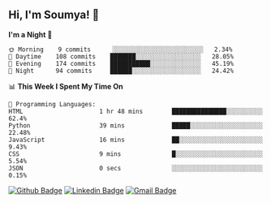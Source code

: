 ## Hi, I'm Soumya! 👋

<!--START_SECTION:waka-->
**I'm a Night 🦉** 

```text
🌞 Morning    9 commits      ░░░░░░░░░░░░░░░░░░░░░░░░░   2.34% 
🌆 Daytime    108 commits    ███████░░░░░░░░░░░░░░░░░░   28.05% 
🌃 Evening    174 commits    ███████████░░░░░░░░░░░░░░   45.19% 
🌙 Night      94 commits     ██████░░░░░░░░░░░░░░░░░░░   24.42%

```


📊 **This Week I Spent My Time On** 

```text
💬 Programming Languages: 
HTML                     1 hr 48 mins        ███████████████░░░░░░░░░░   62.4% 
Python                   39 mins             █████░░░░░░░░░░░░░░░░░░░░   22.48% 
JavaScript               16 mins             ██░░░░░░░░░░░░░░░░░░░░░░░   9.43% 
CSS                      9 mins              █░░░░░░░░░░░░░░░░░░░░░░░░   5.54% 
JSON                     0 secs              ░░░░░░░░░░░░░░░░░░░░░░░░░   0.15%

```


<!--END_SECTION:waka-->

[![Github Badge](https://img.shields.io/badge/-rubyruins-grey?style=for-the-badge&logo=github&logoColor=white&link=https://github.com/rubyruins/)](https://www.github.com/rubyruins/) 
[![Linkedin Badge](https://img.shields.io/badge/-Soumya%20Parekh-0072b1?style=for-the-badge&logo=Linkedin&logoColor=white&link=https://www.linkedin.com/in/Soumya-Parekh/)](https://www.linkedin.com/in/Soumya-Parekh/) 
[![Gmail Badge](https://img.shields.io/badge/-soumya.parekh@somaiya.edu-c14438?style=for-the-badge&logo=Gmail&logoColor=white&link=mailto:soumya.parekh@somaiya.edu)](mailto:soumya.parekh@somaiya.edu) 
